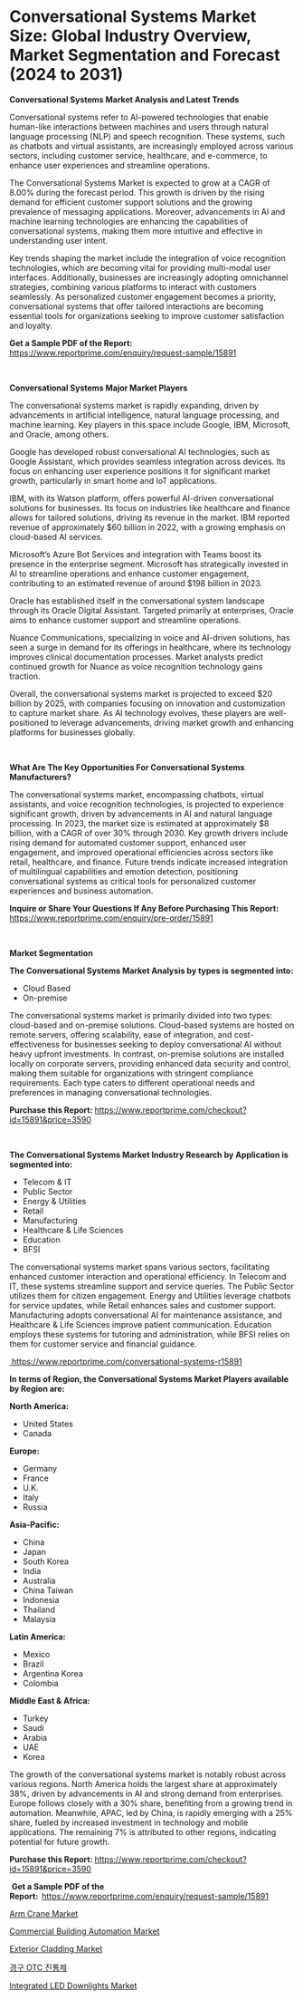 <p><h1>Conversational Systems Market Size: Global Industry Overview, Market Segmentation and Forecast (2024 to 2031)</h1></p><p><strong>Conversational Systems Market Analysis and Latest Trends</strong></p>
<p><p>Conversational systems refer to AI-powered technologies that enable human-like interactions between machines and users through natural language processing (NLP) and speech recognition. These systems, such as chatbots and virtual assistants, are increasingly employed across various sectors, including customer service, healthcare, and e-commerce, to enhance user experiences and streamline operations.</p><p>The Conversational Systems Market is expected to grow at a CAGR of 8.00% during the forecast period. This growth is driven by the rising demand for efficient customer support solutions and the growing prevalence of messaging applications. Moreover, advancements in AI and machine learning technologies are enhancing the capabilities of conversational systems, making them more intuitive and effective in understanding user intent.</p><p>Key trends shaping the market include the integration of voice recognition technologies, which are becoming vital for providing multi-modal user interfaces. Additionally, businesses are increasingly adopting omnichannel strategies, combining various platforms to interact with customers seamlessly. As personalized customer engagement becomes a priority, conversational systems that offer tailored interactions are becoming essential tools for organizations seeking to improve customer satisfaction and loyalty.</p></p>
<p><strong>Get a Sample PDF of the Report:&nbsp;</strong> <a href="https://www.reportprime.com/enquiry/request-sample/15891">https://www.reportprime.com/enquiry/request-sample/15891</a></p>
<p>&nbsp;</p>
<p><strong>Conversational Systems Major Market Players</strong></p>
<p><p>The conversational systems market is rapidly expanding, driven by advancements in artificial intelligence, natural language processing, and machine learning. Key players in this space include Google, IBM, Microsoft, and Oracle, among others. </p><p>Google has developed robust conversational AI technologies, such as Google Assistant, which provides seamless integration across devices. Its focus on enhancing user experience positions it for significant market growth, particularly in smart home and IoT applications. </p><p>IBM, with its Watson platform, offers powerful AI-driven conversational solutions for businesses. Its focus on industries like healthcare and finance allows for tailored solutions, driving its revenue in the market. IBM reported revenue of approximately $60 billion in 2022, with a growing emphasis on cloud-based AI services.</p><p>Microsoft’s Azure Bot Services and integration with Teams boost its presence in the enterprise segment. Microsoft has strategically invested in AI to streamline operations and enhance customer engagement, contributing to an estimated revenue of around $198 billion in 2023.</p><p>Oracle has established itself in the conversational system landscape through its Oracle Digital Assistant. Targeted primarily at enterprises, Oracle aims to enhance customer support and streamline operations. </p><p>Nuance Communications, specializing in voice and AI-driven solutions, has seen a surge in demand for its offerings in healthcare, where its technology improves clinical documentation processes. Market analysts predict continued growth for Nuance as voice recognition technology gains traction.</p><p>Overall, the conversational systems market is projected to exceed $20 billion by 2025, with companies focusing on innovation and customization to capture market share. As AI technology evolves, these players are well-positioned to leverage advancements, driving market growth and enhancing platforms for businesses globally.</p></p>
<p>&nbsp;</p>
<p><strong>What Are The Key Opportunities For Conversational Systems Manufacturers?</strong></p>
<p><p>The conversational systems market, encompassing chatbots, virtual assistants, and voice recognition technologies, is projected to experience significant growth, driven by advancements in AI and natural language processing. In 2023, the market size is estimated at approximately $8 billion, with a CAGR of over 30% through 2030. Key growth drivers include rising demand for automated customer support, enhanced user engagement, and improved operational efficiencies across sectors like retail, healthcare, and finance. Future trends indicate increased integration of multilingual capabilities and emotion detection, positioning conversational systems as critical tools for personalized customer experiences and business automation.</p></p>
<p><strong>Inquire or Share Your Questions If Any Before Purchasing This Report:</strong> <a href="https://www.reportprime.com/enquiry/pre-order/15891">https://www.reportprime.com/enquiry/pre-order/15891</a></p>
<p>&nbsp;</p>
<p><strong>Market Segmentation</strong></p>
<p><strong>The Conversational Systems Market Analysis by types is segmented into:</strong></p>
<p><ul><li>Cloud Based</li><li>On-premise</li></ul></p>
<p><p>The conversational systems market is primarily divided into two types: cloud-based and on-premise solutions. Cloud-based systems are hosted on remote servers, offering scalability, ease of integration, and cost-effectiveness for businesses seeking to deploy conversational AI without heavy upfront investments. In contrast, on-premise solutions are installed locally on corporate servers, providing enhanced data security and control, making them suitable for organizations with stringent compliance requirements. Each type caters to different operational needs and preferences in managing conversational technologies.</p></p>
<p><strong>Purchase this Report:&nbsp;</strong><a href="https://www.reportprime.com/checkout?id=15891&price=3590">https://www.reportprime.com/checkout?id=15891&price=3590</a></p>
<p>&nbsp;</p>
<p><strong>The Conversational Systems Market Industry Research by Application is segmented into:</strong></p>
<p><ul><li>Telecom & IT</li><li>Public Sector</li><li>Energy & Utilities</li><li>Retail</li><li>Manufacturing</li><li>Healthcare & Life Sciences</li><li>Education</li><li>BFSI</li></ul></p>
<p><p>The conversational systems market spans various sectors, facilitating enhanced customer interaction and operational efficiency. In Telecom and IT, these systems streamline support and service queries. The Public Sector utilizes them for citizen engagement. Energy and Utilities leverage chatbots for service updates, while Retail enhances sales and customer support. Manufacturing adopts conversational AI for maintenance assistance, and Healthcare & Life Sciences improve patient communication. Education employs these systems for tutoring and administration, while BFSI relies on them for customer service and financial guidance.</p></p>
<p><a href="https://www.reportprime.com/conversational-systems-r15891">&nbsp;https://www.reportprime.com/conversational-systems-r15891</a></p>
<p><strong>In terms of Region, the Conversational Systems Market Players available by Region are:</strong></p>
<p>
    <p> <strong> North America: </strong>
        <ul>
            <li>United States</li>
            <li>Canada</li>
        </ul>
        </p> 
    <p> <strong> Europe: </strong>
        <ul>
            <li>Germany</li>
            <li>France</li>
            <li>U.K.</li>
            <li>Italy</li>
            <li>Russia</li>
        </ul>
        </p> 
    <p> <strong> Asia-Pacific: </strong>
        <ul>
            <li>China</li>
            <li>Japan</li>
            <li>South Korea</li>
            <li>India</li>
            <li>Australia</li>
            <li>China Taiwan</li>
            <li>Indonesia</li>
            <li>Thailand</li>
            <li>Malaysia</li>
        </ul>
        </p> 
    <p> <strong> Latin America: </strong>
        <ul>
            <li>Mexico</li>
            <li>Brazil</li>
            <li>Argentina Korea</li>
            <li>Colombia</li>
        </ul>
        </p> 
    <p> <strong> Middle East & Africa: </strong>
        <ul>
            <li>Turkey</li>
            <li>Saudi</li>
            <li>Arabia</li>
            <li>UAE</li>
            <li>Korea</li>
        </ul>
    </p>
    </p>
<p><p>The growth of the conversational systems market is notably robust across various regions. North America holds the largest share at approximately 38%, driven by advancements in AI and strong demand from enterprises. Europe follows closely with a 30% share, benefiting from a growing trend in automation. Meanwhile, APAC, led by China, is rapidly emerging with a 25% share, fueled by increased investment in technology and mobile applications. The remaining 7% is attributed to other regions, indicating potential for future growth.</p></p>
<p><strong>Purchase this Report: </strong><a href="https://www.reportprime.com/checkout?id=15891&price=3590">https://www.reportprime.com/checkout?id=15891&price=3590</a></p>
<p>&nbsp;<strong>Get a Sample PDF of the Report:&nbsp;&nbsp;</strong><a href="https://www.reportprime.com/enquiry/request-sample/15891">https://www.reportprime.com/enquiry/request-sample/15891</a></p>
<p><strong></strong></p>
<p><p><a href="https://www.linkedin.com/pulse/how-regional-markets-adapting-arm-crane-market-innovations-ki64e?trackingId=4fMs6ePAS7CpXEyd79Ze0g%3D%3D">Arm Crane Market</a></p><p><a href="https://github.com/prosalinda88/Market-Research-Report-List-6/blob/main/commercial-building-automation-market.md">Commercial Building Automation Market</a></p><p><a href="https://medium.com/@kellygordon08/the-exterior-cladding-market-report-analyzes-important-operational-and-performance-data-so-one-2f836f33abcc">Exterior Cladding Market</a></p><p><a href="https://medium.com/@robertojones8678/%EC%84%B8%EA%B3%84-oral-otc-analgesics-market-%EC%9D%80-2024%EC%97%90%EC%84%9C-2031%EB%A1%9C-%EC%97%B0%ED%8F%89%EA%B7%A0-%EC%A6%9D%EA%B0%80%EC%9C%A8%EC%9D%84-%EB%B3%B4%EC%9D%BC-%EA%B2%83%EC%9C%BC%EB%A1%9C-%EC%98%88%EC%83%81%EB%90%A9%EB%8B%88%EB%8B%A4-8cb63c5f0594">경구 OTC 진통제</a></p><p><a href="https://issuu.com/reportprime-2/docs/integrated-led-downlights-market-si_33d1b99d6099f5">Integrated LED Downlights Market</a></p></p>